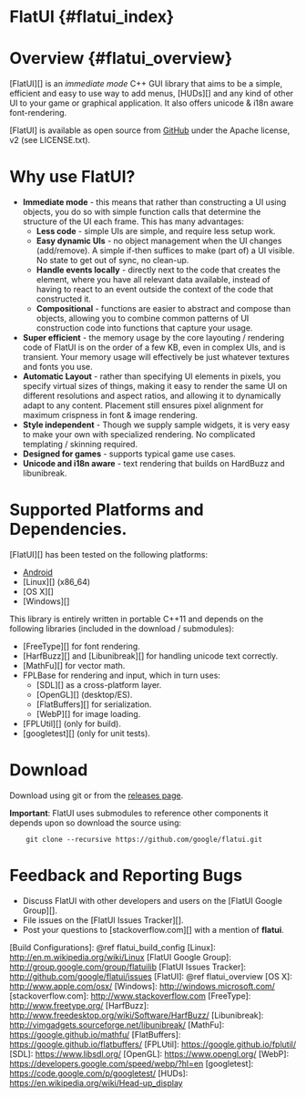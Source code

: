 FlatUI    {#flatui_index}
======

# Overview    {#flatui_overview}

[FlatUI][] is an *immediate mode* C++ GUI library that aims to be a simple,
efficient and easy to use way to add menus, [HUDs][] and any kind of other UI
to your game or graphical application. It also offers unicode & i18n aware
font-rendering.

[FlatUI] is available as open source from
[GitHub](http://github.com/google/flatui) under the Apache license, v2
(see LICENSE.txt).

# Why use FlatUI?

   * **Immediate mode** - this means that rather than constructing a UI using
     objects, you do so with simple function calls that determine the structure
     of the UI each frame. This has many advantages:
     * **Less code** - simple UIs are simple, and require less setup work.
     * **Easy dynamic UIs** - no object management when the UI changes
       (add/remove). A simple if-then suffices to make (part of) a UI
       visible. No state to get out of sync, no clean-up.
     * **Handle events locally** - directly next to the code that creates the
       element, where you have all relevant data available, instead of having
       to react to an event outside the context of the code that constructed it.
     * **Compositional** - functions are easier to abstract and compose than
       objects, allowing you to combine common patterns of UI construction
       code into functions that capture your usage.
   * **Super efficient** - the memory usage by the core layouting / rendering
     code of FlatUI is on the order of a few KB, even in complex UIs, and is
     transient. Your memory usage will effectively be just whatever textures
     and fonts you use.
   * **Automatic Layout** - rather than specifying UI elements in pixels, you
     specify virtual sizes of things, making it easy to render the same UI
     on different resolutions and aspect ratios, and allowing it to
     dynamically adapt to any content. Placement still ensures pixel alignment
     for maximum crispness in font & image rendering.
   * **Style independent** - Though we supply sample widgets, it is very easy
     to make your own with specialized rendering. No complicated templating /
     skinning required.
   * **Designed for games** - supports typical game use cases.
   * **Unicode and i18n aware** - text rendering that builds on HardBuzz and
     libunibreak.

# Supported Platforms and Dependencies.

[FlatUI][] has been tested on the following platforms:

   * [Android][]
   * [Linux][] (x86_64)
   * [OS X][]
   * [Windows][]

This library is entirely written in portable C++11 and depends on the
following libraries (included in the download / submodules):

   * [FreeType][] for font rendering.
   * [HarfBuzz][] and [Libunibreak][] for handling unicode text correctly.
   * [MathFu][] for vector math.
   * FPLBase for rendering and input, which in turn uses:
     * [SDL][] as a cross-platform layer.
     * [OpenGL][] (desktop/ES).
     * [FlatBuffers][] for serialization.
     * [WebP][] for image loading.
   * [FPLUtil][] (only for build).
   * [googletest][] (only for unit tests).

# Download

Download using git or from the
[releases page](http://github.com/google/flatui/releases).

**Important**: FlatUI uses submodules to reference other components it depends
upon so download the source using:

~~~{.sh}
    git clone --recursive https://github.com/google/flatui.git
~~~

# Feedback and Reporting Bugs

   * Discuss FlatUI with other developers and users on the
     [FlatUI Google Group][].
   * File issues on the [FlatUI Issues Tracker][].
   * Post your questions to [stackoverflow.com][] with a mention of **flatui**.

  [Android]: http://www.android.com
  [Build Configurations]: @ref flatui_build_config
  [Linux]: http://en.m.wikipedia.org/wiki/Linux
  [FlatUI Google Group]: http://group.google.com/group/flatuilib
  [FlatUI Issues Tracker]: http://github.com/google/flatui/issues
  [FlatUI]: @ref flatui_overview
  [OS X]: http://www.apple.com/osx/
  [Windows]: http://windows.microsoft.com/
  [stackoverflow.com]: http://www.stackoverflow.com
  [FreeType]: http://www.freetype.org/
  [HarfBuzz]: http://www.freedesktop.org/wiki/Software/HarfBuzz/
  [Libunibreak]: http://vimgadgets.sourceforge.net/libunibreak/
  [MathFu]: https://google.github.io/mathfu/
  [FlatBuffers]: https://google.github.io/flatbuffers/
  [FPLUtil]: https://google.github.io/fplutil/
  [SDL]: https://www.libsdl.org/
  [OpenGL]: https://www.opengl.org/
  [WebP]: https://developers.google.com/speed/webp/?hl=en
  [googletest]: https://code.google.com/p/googletest/
  [HUDs]: https://en.wikipedia.org/wiki/Head-up_display





